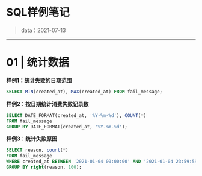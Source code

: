# SQL样例笔记

> data：2021-07-13

---

# 01 | 统计数据

**样例1：统计失败的日期范围**

```sql
SELECT MIN(created_at), MAX(created_at) FROM fail_message;
```

**样例2：按日期统计消费失败记录数**

```sql
SELECT DATE_FORMAT(created_at, '%Y-%m-%d'), COUNT(*) 
FROM fail_message 
GROUP BY DATE_FORMAT(created_at, '%Y-%m-%d');
```

**样例3：统计失败原因**

```sql
SELECT reason, count(*) 
FROM fail_message 
WHERE created_at BETWEEN '2021-01-04 00:00:00' AND '2021-01-04 23:59:59' 
GROUP BY right(reason, 100);
```

